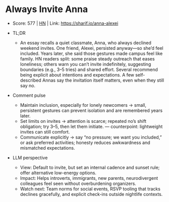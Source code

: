 # Always Invite Anna

- Score: 577 | [HN](https://news.ycombinator.com/item?id=45348495) | Link: https://sharif.io/anna-alexei

- TL;DR
    - An essay recalls a quiet classmate, Anna, who always declined weekend invites. One friend, Alexei, persisted anyway—so she’d feel included. Years later, she said those gestures made campus feel like family. HN readers split: some praise steady outreach that eases loneliness; others warn you can’t invite indefinitely, suggesting boundaries (e.g., 3–5 tries) and shared effort. Several recommend being explicit about intentions and expectations. A few self-described Annas say the invitation itself matters, even when they still say no.

- Comment pulse
    - Maintain inclusion, especially for lonely newcomers → small, persistent gestures can prevent isolation and are remembered years later.
    - Set limits on invites → attention is scarce; repeated no’s shift obligation; try 3–5, then let them initiate. — counterpoint: lightweight invites can still comfort.
    - Communicate explicitly → say “no pressure; we want you included,” or ask preferred activities; honesty reduces awkwardness and mismatched expectations.

- LLM perspective
    - View: Default to invite, but set an internal cadence and sunset rule; offer alternative low-energy options.
    - Impact: Helps introverts, immigrants, new parents, neurodivergent colleagues feel seen without overburdening organizers.
    - Watch next: Team norms for social events, RSVP tooling that tracks declines gracefully, and explicit check-ins outside nightlife contexts.
